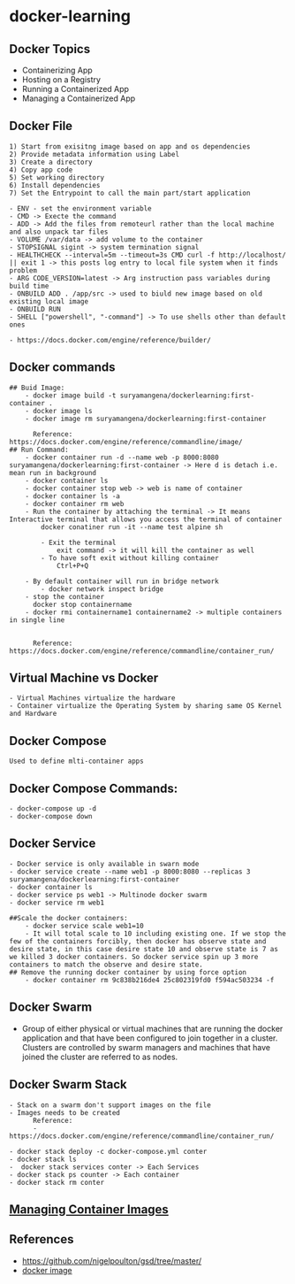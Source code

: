 # docker-learning

## Docker Topics
 - Containerizing App
 - Hosting on a Registry
 - Running a Containerized App
 - Managing a Containerized App


## Docker File
    1) Start from exisitng image based on app and os dependencies
    2) Provide metadata information using Label 
    3) Create a directory 
    4) Copy app code
    5) Set working directory 
    6) Install dependencies 
    7) Set the Entrypoint to call the main part/start application

    - ENV - set the environment variable 
    - CMD -> Execte the command 
    - ADD -> Add the files from remoteurl rather than the local machine and also unpack tar files
    - VOLUME /var/data -> add volume to the container 
    - STOPSIGNAL sigint -> system termination signal 
    - HEALTHCHECK --interval=5m --timeout=3s CMD curl -f http://localhost/ || exit 1 -> this posts log entry to local file system when it finds problem 
    - ARG CODE_VERSION=latest -> Arg instruction pass variables during build time 
    - ONBUILD ADD . /app/src -> used to biuld new image based on old existing local image
    - ONBUILD RUN 
    - SHELL ["powershell", "-command"] -> To use shells other than default ones

    - https://docs.docker.com/engine/reference/builder/

## Docker commands
    ## Buid Image:
        - docker image build -t suryamangena/dockerlearning:first-container .
        - docker image ls
        - docker image rm suryamangena/dockerlearning:first-container 

          Reference: https://docs.docker.com/engine/reference/commandline/image/
    ## Run Command:
        - docker container run -d --name web -p 8000:8080 suryamangena/dockerlearning:first-container -> Here d is detach i.e. mean run in background 
        - docker container ls
        - docker container stop web -> web is name of container 
        - docker container ls -a 
        - docker container rm web
        - Run the container by attaching the terminal -> It means Interactive terminal that allows you access the terminal of container
            docker conatiner run -it --name test alpine sh

            - Exit the terminal 
                exit command -> it will kill the container as well
            - To have soft exit without killing container 
                Ctrl+P+Q
    
        - By default container will run in bridge network
            - docker network inspect bridge
        - stop the container 
          docker stop containername
        - docker rmi containername1 containername2 -> multiple containers in single line

    
          Reference: https://docs.docker.com/engine/reference/commandline/container_run/

## Virtual Machine vs Docker
    - Virtual Machines virtualize the hardware
    - Container virtualize the Operating System by sharing same OS Kernel and Hardware

## Docker Compose
    Used to define mlti-container apps
    
## Docker Compose Commands:

    - docker-compose up -d 
    - docker-compose down


## Docker Service
    - Docker service is only available in swarn mode
    - docker service create --name web1 -p 8000:8080 --replicas 3 suryamangena/dockerlearning:first-container
    - docker container ls
    - docker service ps web1 -> Multinode docker swarm
    - docker service rm web1
    
    ##Scale the docker containers:
        - docker service scale web1=10
        - It will total scale to 10 including existing one. If we stop the few of the containers forcibly, then docker has observe state and desire state, in this case desire state 10 and observe state is 7 as we killed 3 docker containers. So docker service spin up 3 more containers to match the observe and desire state.
    ## Remove the running docker container by using force option
        - docker container rm 9c838b216de4 25c802319fd0 f594ac503234 -f

## Docker Swarm
   - Group of either physical or virtual machines that are running the docker application and that have been configured to join together in a cluster. Clusters are controlled by swarm managers and machines that have joined the cluster are referred to as nodes.

## Docker Swarm Stack
    - Stack on a swarm don't support images on the file 
    - Images needs to be created 
          Reference: 
          - https://docs.docker.com/engine/reference/commandline/container_run/

    - docker stack deploy -c docker-compose.yml conter
    - docker stack ls 
    -  docker stack services conter -> Each Services 
    - docker stack ps counter -> Each container
    - docker stack rm conter

## [Managing Container Images](docs/managing-container-images.md)
        
 ## References
 - https://github.com/nigelpoulton/gsd/tree/master/
 - [docker image](images/docker-image.png)



